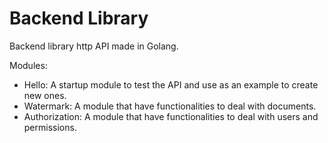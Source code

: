# Backend Library
Backend library http API made in Golang.

Modules:

- Hello: A startup module to test the API and use as an example to create new ones.
- Watermark: A module that have functionalities to deal with documents.
- Authorization: A module that have functionalities to deal with users and permissions.
